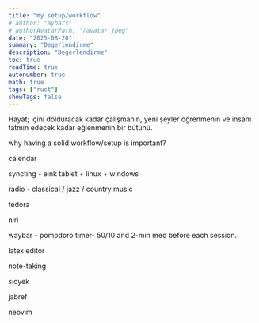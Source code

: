 ```yaml
---
title: "my setup/workflow"
# author: "aybars"
# authorAvatarPath: "/avatar.jpeg"
date: "2025-08-20"
summary: "Degerlendirme"
description: "Degerlendirme"
toc: true
readTime: true
autonumber: true
math: true
tags: ["rust"]
showTags: false
---
```


Hayat; içini dolduracak kadar çalışmanın, yeni şeyler öğrenmenin ve insanı tatmin edecek kadar eğlenmenin bir bütünü. 

why having a solid workflow/setup is important?

calendar

syncting - eink tablet + linux + windows

radio - classical / jazz / country music

fedora

niri

waybar - pomodoro timer- 50/10 and 2-min med before each session.

latex editor

note-taking

sioyek

jabref

neovim
